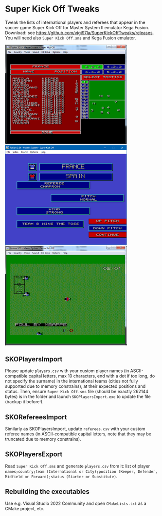 # Super Kick Off Tweaks

Tweak the lists of international players and referees that appear in the soccer game Super Kick Off for Master System II emulator Kega Fusion.
Download: see https://github.com/vigi97la/SuperKickOffTweaks/releases. You will need also `Super Kick Off.sms` and Kega Fusion emulator.

[//]: # (
This is a multi-line comment.
You can write as many lines as you want in this comment.
Just make sure you keep everything within the parentheses.
)

<p float="left">
  <img src="./Screenshots/france_players.png" width="400" alt="List of France players" />
  <img src="./Screenshots/referee.png" width="400" alt="Referee" /> 
  <img src="./Screenshots/in-game_player_name_mentions.png" width="400" alt="In-game player name mentions" /> 
</p>

## SKOPlayersImport

Please update `players.csv` with your custom player names (in ASCII-compatible capital letters, max 10 characters, end with a dot if too long, do not specify the surname) in the international teams (cities not fully supported due to memory constrains), at their expected positions and status.
Then, ensure `Super Kick Off.sms` file (should be exactly 262144 bytes) is in the folder and launch `SKOPlayersImport.exe` to update the file (backup it before!).

## SKORefereesImport

Similarly as SKOPlayersImport, update `referees.csv` with your custom referee names (in ASCII-compatible capital letters, note that they may be truncated due to memory constrains).

## SKOPlayersExport

Read `Super Kick Off.sms` and generate `players.csv` from it: list of player `names;country;team (International or City);position (Keeper, Defender, Midfield or Forward);status (Starter or Substitute)`.

## Rebuilding the executables

Use e.g. Visual Studio 2022 Community and open `CMakeLists.txt` as a CMake project, etc.
